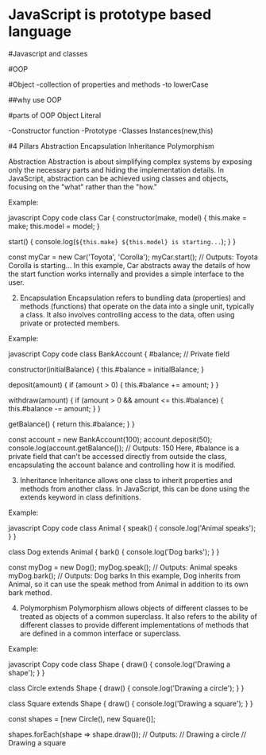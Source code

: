 # JavaScript is prototype based language 

#Javascript and classes

#OOP

#Object
-collection of properties and methods 
-to lowerCase


##why use OOP

#parts of OOP
Object Literal

-Constructor function
-Prototype
-Classes
Instances(new,this)


#4 Pillars 
Abstraction 
Encapsulation 
Inheritance 
Polymorphism

Abstraction
Abstraction is about simplifying complex systems by exposing only the necessary parts and hiding the implementation details. In JavaScript, abstraction can be achieved using classes and objects, focusing on the "what" rather than the "how."

Example:

javascript
Copy code
class Car {
  constructor(make, model) {
    this.make = make;
    this.model = model;
  }

  start() {
    console.log(`${this.make} ${this.model} is starting...`);
  }
}

const myCar = new Car('Toyota', 'Corolla');
myCar.start(); // Outputs: Toyota Corolla is starting...
In this example, Car abstracts away the details of how the start function works internally and provides a simple interface to the user.

2. Encapsulation
Encapsulation refers to bundling data (properties) and methods (functions) that operate on the data into a single unit, typically a class. It also involves controlling access to the data, often using private or protected members.

Example:

javascript
Copy code
class BankAccount {
  #balance; // Private field

  constructor(initialBalance) {
    this.#balance = initialBalance;
  }

  deposit(amount) {
    if (amount > 0) {
      this.#balance += amount;
    }
  }

  withdraw(amount) {
    if (amount > 0 && amount <= this.#balance) {
      this.#balance -= amount;
    }
  }

  getBalance() {
    return this.#balance;
  }
}

const account = new BankAccount(100);
account.deposit(50);
console.log(account.getBalance()); // Outputs: 150
Here, #balance is a private field that can't be accessed directly from outside the class, encapsulating the account balance and controlling how it is modified.

3. Inheritance
Inheritance allows one class to inherit properties and methods from another class. In JavaScript, this can be done using the extends keyword in class definitions.

Example:

javascript
Copy code
class Animal {
  speak() {
    console.log('Animal speaks');
  }
}

class Dog extends Animal {
  bark() {
    console.log('Dog barks');
  }
}

const myDog = new Dog();
myDog.speak(); // Outputs: Animal speaks
myDog.bark(); // Outputs: Dog barks
In this example, Dog inherits from Animal, so it can use the speak method from Animal in addition to its own bark method.

4. Polymorphism
Polymorphism allows objects of different classes to be treated as objects of a common superclass. It also refers to the ability of different classes to provide different implementations of methods that are defined in a common interface or superclass.

Example:

javascript
Copy code
class Shape {
  draw() {
    console.log('Drawing a shape');
  }
}

class Circle extends Shape {
  draw() {
    console.log('Drawing a circle');
  }
}

class Square extends Shape {
  draw() {
    console.log('Drawing a square');
  }
}

const shapes = [new Circle(), new Square()];

shapes.forEach(shape => shape.draw());
// Outputs:
// Drawing a circle
// Drawing a square